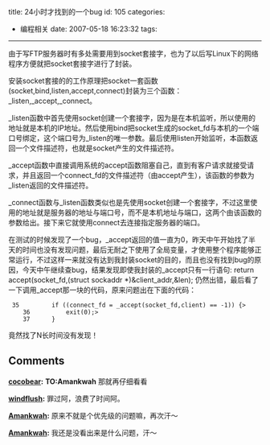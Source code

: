 title: 24小时才找到的一个bug
id: 105
categories:
  - 编程相关
date: 2007-05-18 16:23:32
tags:
---

由于写FTP服务器时有多处需要用到socket套接字，也为了以后写Linux下的网络程序方便就把socket套接字进行了封装。

安装socket套接的的工作原理把socket一套函数(socket,bind,listen,accept,connect)封装为三个函数：_listen,_accept,_connect。

_listen函数中首先使用socket创建一个套接字，因为是在本机监听，所以使用的地址就是本机的IP地址。然后使用bind把socket生成的socket_fd与本机的一个端口号绑定，这个端口号为_listen的唯一参数。最后使用listen开始监听，本函数返回一个文件描述符，也就是socket产生的文件描述符。

_accept函数中直接调用系统的accept函数阻塞自己，直到有客户请求就接受请求，并且返回一个connect_fd的文件描述符（由accept产生），该函数的参数为_listen返回的文件描述符。

_connect函数与_listen函数类似也是先使用socket创建一个套接字，不过这里使用的地址就是服务器的地址与端口号，而不是本机地址与端口，这两个由该函数的参数给出。接下来它就使用connect去连接指定服务器的端口。

在测试的时候发现了一个bug，_accept返回的值一直为0，昨天中午开始找了半天的时间也没有发现问题，最后无耐之下使用了全局变量，才使用整个程序能够正常运行，不过这样一来就没有达到我封装socket的目的，而且也没有找到bug的原因，今天中午继续查bug，结果发现即使我封装的_accept只有一行语句:
return accept(socket_fd,(struct sockaddr *)&client_addr,&len);
仍然出错，最后看了一下调用_accept那一块的代码，原来问题出在下面的代码：

     35 		if ((connect_fd = _accept(socket_fd,client) == -1)) {> 
        36 			exit(0);> 
        37 		}

竟然找了N长时间没有发现！
## Comments

**[cocobear](#185 "2007-05-20 15:53:34"):** **TO:Amankwah** 那就再仔细看看

**[windflush](#186 "2007-05-18 17:50:16"):** 罪过阿，浪费了时间阿。

**[Amankwah](#187 "2007-05-20 21:55:37"):** 原来不就是个优先级的问题嘛，再次汗～

**[Amankwah](#188 "2007-05-20 10:18:39"):** 我还是没看出来是什么问题，汗～

